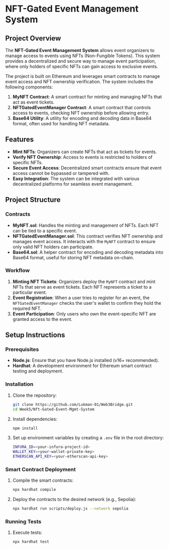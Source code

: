 # NFT-Gated Event Management System

## Project Overview

The **NFT-Gated Event Management System** allows event organizers to manage access to events using NFTs (Non-Fungible Tokens). This system provides a decentralized and secure way to manage event participation, where only holders of specific NFTs can gain access to exclusive events.

The project is built on Ethereum and leverages smart contracts to manage event access and NFT ownership verification. The system includes the following components:

1. **MyNFT Contract**: A smart contract for minting and managing NFTs that act as event tickets.
2. **NFTGatedEventManager Contract**: A smart contract that controls access to events, checking NFT ownership before allowing entry.
3. **Base64 Utility**: A utility for encoding and decoding data in Base64 format, often used for handling NFT metadata.

## Features

- **Mint NFTs**: Organizers can create NFTs that act as tickets for events.
- **Verify NFT Ownership**: Access to events is restricted to holders of specific NFTs.
- **Secure Event Access**: Decentralized smart contracts ensure that event access cannot be bypassed or tampered with.
- **Easy Integration**: The system can be integrated with various decentralized platforms for seamless event management.

## Project Structure

### Contracts
- **MyNFT.sol**: Handles the minting and management of NFTs. Each NFT can be tied to a specific event.
- **NFTGatedEventManager.sol**: This contract verifies NFT ownership and manages event access. It interacts with the `MyNFT` contract to ensure only valid NFT holders can participate.
- **Base64.sol**: A helper contract for encoding and decoding metadata into Base64 format, useful for storing NFT metadata on-chain.

### Workflow

1. **Minting NFT Tickets**: Organizers deploy the `MyNFT` contract and mint NFTs that serve as event tickets. Each NFT represents a ticket to a particular event.
2. **Event Registration**: When a user tries to register for an event, the `NFTGatedEventManager` checks the user's wallet to confirm they hold the required NFT.
3. **Event Participation**: Only users who own the event-specific NFT are granted access to the event.

## Setup Instructions

### Prerequisites

- **Node.js**: Ensure that you have Node.js installed (v16+ recommended).
- **Hardhat**: A development environment for Ethereum smart contract testing and deployment.

### Installation

1. Clone the repository:
   ```bash
   git clone https://github.com/Lukman-01/Web3Bridge.git
   cd Week5/Nft-Gated-Event-Mgmt-System
   ```

2. Install dependencies:
   ```bash
   npm install
   ```

3. Set up environment variables by creating a `.env` file in the root directory:
   ```bash
   INFURA_ID=<your-infura-project-id>
   WALLET_KEY=<your-wallet-private-key>
   ETHERSCAN_API_KEY=<your-etherscan-api-key>
   ```

### Smart Contract Deployment

1. Compile the smart contracts:
   ```bash
   npx hardhat compile
   ```

2. Deploy the contracts to the desired network (e.g., Sepolia):
   ```bash
   npx hardhat run scripts/deploy.js --network sepolia
   ```

### Running Tests

1. Execute tests:
   ```bash
   npx hardhat test
   ```